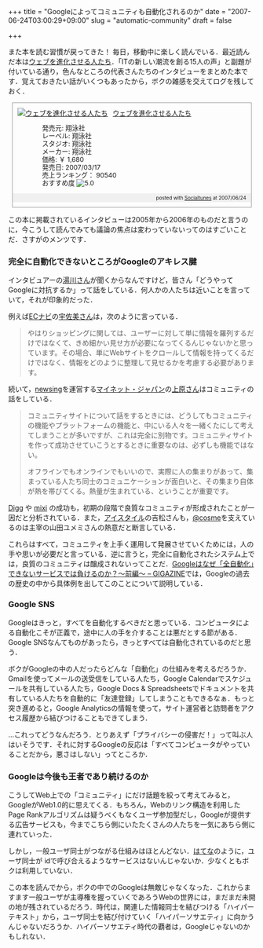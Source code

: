 +++
title = "Googleによってコミュニティも自動化されるのか"
date = "2007-06-24T03:00:29+09:00"
slug = "automatic-community"
draft = false

+++

<p>また本を読む習慣が戻ってきた！ 毎日，移動中に楽しく読んでいる．最近読んだ本は<a href="http://www.amazon.co.jp/exec/obidos/ASIN/4798113697/cameralady-22/ref=nosim" target="_blank">ウェブを進化させる人たち</a>．「ITの新しい潮流を創る15人の声」と副題が付いている通り，色んなところの代表さんたちのインタビューをまとめた本です．覚えておきたい話がいくつもあったから，ボクの雑感を交えてログを残しておく．</p>
<div class="amazon-item-box" style="display: block; padding: 0; border: 1px solid  #999; margin: 8px;  -moz-border-radius: 10px;">
<div class="amazon-item-image" style="display: block; padding: 10px; float: left;"><a href="http://www.amazon.co.jp/exec/obidos/ASIN/4798113697/cameralady-22/ref=nosim" target="_blank"><img src="http://g-ec2.images-amazon.com/images/I/21xb9CCnMiL.jpg" alt="ウェブを進化させる人たち" title="ウェブを進化させる人たち" style="border: none; display: inline; vertical-align: bottom;" /></a></div>
<dl class="amazon-item-info" style="display: block; margin-left: 10px; padding: 0 8px 0 10px; font-size: 10pt; line-height: 110%;">
<dt class="amazon-item-name" style="display: block; margin-bottom: 5px; line-height: 120%;"><a href="http://www.amazon.co.jp/exec/obidos/ASIN/4798113697/cameralady-22/ref=nosim" target="_blank" title="ウェブを進化させる人たち">ウェブを進化させる人たち</a></dt>
<dd>
<ul class="amazon-item-info-list" style="list-style-type: none; padding-left: 0px; line-height: 120%;">
<li>発売元: 翔泳社</li>
<li>レーベル: 翔泳社</li>
<li>スタジオ: 翔泳社</li>
<li>メーカー: 翔泳社</li>
<li>価格: ￥ 1,680</li>
<li>発売日: 2007/03/17</li>
<li>売上ランキング： 90540</li>
<li>おすすめ度 <img src="http://images-jp.amazon.com/images/G/09/x-locale/common/customer-reviews/stars-5-0.gif" alt="5.0"/></li>
</ul>
</dd>
</dl>
<p class="amazon-item-footer" style="clear: left; text-align: right; font-size: x-small; padding: 4px 10px 4px 10px; line-height: 100%; background-color: #f0f0f0;">posted with <a href="http://socialtunes.net">Socialtunes</a> at 2007/06/24</p>
</div>
<p>この本に掲載されているインタビューは2005年から2006年のものだと言うのに，今こうして読んでみても議論の焦点は変わっていないってのはすごいことだ．さすがのメンツです．</p>
<h3>完全に自動化できないところがGoogleのアキレス腱</h3>
<p>インタビュアーの<a href="http://it.blog-jiji.com/" target="_blank">湯川さん</a>が聞くからなんですけど，皆さん「どうやってGoogleに対抗するか」って話をしている．何人かの人たちは近いことを言っていて，それが印象的だった．</p>
<p>例えば<a href="http://ecnavi.jp/" target="_blank">ECナビ</a>の<a href="http://usami.ameblo.jp/" target="_blank">宇佐美さん</a>は，次のように言っている．</p>
<blockquote><p>
やはりショッピングに関しては、ユーザーに対して単に情報を羅列するだけではなくて、きめ細かい見せ方が必要になってくるんじゃないかと思っています。その場合、単にWebサイトをクロールして情報を持ってくるだけではなく、情報をどのように整理して見せるかを考慮する必要があります。
</p></blockquote>
<p>続いて，<a href="http://newsing.jp/" target="_blank">newsing</a>を運営する<a href="http://mynet.co.jp/index.php" target="_blank">マイネット・ジャパン</a>の<a href="http://v.japan.cnet.com/blog/0,2000071478,000264c,00.htm" target="_blank">上原さん</a>はコミュニティの話をしている．</p>
<blockquote><p>
コミュニティサイトについて話をするときには、どうしてもコミュニティの機能やプラットフォームの機能と、中にいる人々を一緒くたにして考えてしまうことが多いですが、これは完全に別物です。コミュニティサイトを作って成功させていこうとするときに重要なのは、必ずしも機能ではない。</p>
<p>オフラインでもオンラインでもいいので、実際に人の集まりがあって、集まっている人たち同士のコミュニケーションが面白いと、その集まり自体が熱を帯びてくる。熱量が生まれている、ということが重要です。
</p></blockquote>
<p><a href="http://digg.com/" target="_blank">Digg</a> や <a href="http://mixi.jp/" about="_blank">mixi</a> の成功も，初期の段階で良質なコミュニティが形成されたことが一因だと分析されている．また，<a href="http://www.istyle.co.jp/index.html" target="_blank">アイスタイル</a>の吉松さんも，<a href="http://www.cosme.net/" target="_blank">@cosme</a>を支えているのは主宰の山田ユメミさんの熱意だと断言している．</p>
<p>これらはすべて，コミュニティを上手く運用して発展させていくためには，人の手や思いが必要だと言っている．逆に言うと，完全に自動化されたシステム上では，良質のコミュニティは醸成されないってことだ．<a href="http://gigazine.net/index.php?/news/comments/20070308_google_automation_01/" target="_blank">Googleはなぜ「全自動化」できないサービスでは負けるのか？～前編～ &#8211; GIGAZINE</a>では，Googleの過去の歴史の中から具体例を出してこのことについて説明している．</p>
<h3>Google SNS</h3>
<p>Googleはきっと，すべてを自動化するべきだと思っている．コンピュータによる自動化こそが正義で，途中に人の手を介することは悪だとする節がある．Google SNSなんてものがあったら，きっとすべては自動化されているのだと思う．</p>
<p>ボクがGoogleの中の人だったらどんな「自動化」の仕組みを考えるだろうか．Gmailを使ってメールの送受信をしている人たち，Google Calendarでスケジュールを共有している人たち，Google Docs &#038; Spreadsheetsでドキュメントを共有している人たちを自動的に「友達登録」してしまうこともできるなぁ．もっと突き進めると，Google Analyticsの情報を使って，サイト運営者と訪問者をアクセス履歴から結びつけることもできてしまう．</p>
<p>…これってどうなんだろう．とりあえず「プライバシーの侵害だ！」って叫ぶ人はいそうです．それに対するGoogleの反応は「すべてコンピュータがやっていることだから，悪さはしない」ってところか．</p>
<h3>Googleは今後も王者であり続けるのか</h3>
<p>こうしてWeb上での「コミュニティ」にだけ話題を絞って考えてみると，GoogleがWeb1.0的に思えてくる．もちろん，Webのリンク構造を利用したPage Rankアルゴリズムは疑うべくもなくユーザ参加型だし，Googleが提供する広告サービスも，今までこちら側にいたたくさんの人たちを一気にあちら側に連れていった．</p>
<p>しかし，一般ユーザ同士がつながる仕組みはほとんどない．<a href="http://www.hatena.ne.jp/" target="_blank">はてな</a>のように，ユーザ同士が idで呼び合えるようなサービスはないんじゃないか．少なくともボクは利用していない．</p>
<p>この本を読んでから，ボクの中でのGoogleは無敵じゃなくなった．これからますます一般ユーザが主導権を握っていくであろうWebの世界には，まだまだ未開の地が残されているだろう．時代は，関連した情報同士を結びつける「ハイパーテキスト」から，ユーザ同士を結び付けていく「ハイパーソサエティ」に向かうんじゃないだろうか．ハイパーソサエティ時代の覇者は，Googleじゃないのかもしれない．</p>
